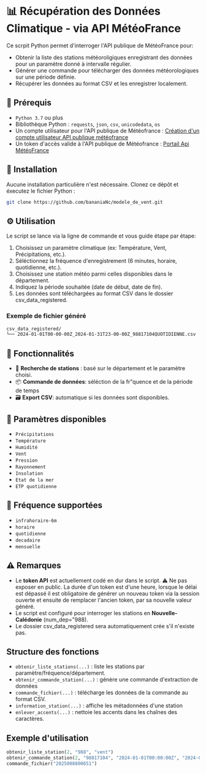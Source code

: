 # 📊 **Récupération des Données Climatique - via API MétéoFrance**

Ce scrpit Python permet d'interroger l'API publique de MétéoFrance pour:

* Obtenir la liste des stations météoroligiques enregistrant des données pour un paramètre donné à intervalle régulier.
* Générer une commande pour télécharger des données météorologiques sur une période définie.
* Récupérer les données au format CSV et les enregistrer localement.

## 🔧 **Prérequis**

* `Python 3.7` ou plus
* Bibliothèque Python : `requests`, `json`, `csv`, `unicodedata`, `os`
* Un compte utilisateur pour l'API publique de Météofrance : [Création d'un compte utilisateur API publique météofrance](https://portail-api.meteofrance.fr/authenticationendpoint/login.do?client_id=q86Efxg3AWJQ2KJQ25EZsJw1cfAa&code_challenge=j9od4ajyCtjSmGsRqSOOlxEW_Ib-Y3kL6d5FZTCI5BY&code_challenge_method=S256&commonAuthCallerPath=%2Foauth2%2Fauthorize&forceAuth=false&passiveAuth=false&redirect_uri=https%3A%2F%2Fportail-api.meteofrance.fr%2Fweb%2Ffr&response_mode=query&response_type=code&scope=openid+profile+apim%3Asubscribe&state=request_0&tenantDomain=carbon.super&sessionDataKey=609dafe8-2c6b-4879-a99e-68b33b7c9594&relyingParty=q86Efxg3AWJQ2KJQ25EZsJw1cfAa&type=oidc&sp=apim_portail&isSaaSApp=true&authenticators=BasicAuthenticator%3ALOCAL)
* Un token d'accès valide à l'API publique de Météofrance : [Portail Api MétéoFrance](https://portail-api.meteofrance.fr/web/fr/)

## 📁 Installation

Aucune installation particulière n'est nécessaire. Clonez ce dépôt et éxecutez le fichier Python :

```bash
git clone https://github.com/bananiaNc/modele_de_vent.git
```

## ⚙️ Utilisation

Le script se lance via la ligne de commande et vous guide étape par étape:

1. Choisissez un paramètre climatique (ex: Température, Vent, Précipitations, etc.).
2. Séléctionnez la fréquence d'enregistrement (6 minutes, horaire, quotidienne, etc.).
3. Choisissez une station météo parmi celles disponibles dans le département.
4. Indiquez la période souhaitée (date de début, date de fin).
5. Les données sont téléchargées au format CSV dans le dossier csv_data_registered.

### Exemple de fichier généré

```bash
csv_data_registered/
└── 2024-01-01T00-00-00Z_2024-01-31T23-00-00Z_98817104QUOTIDIENNE.csv
```

## 🧠 Fonctionnalités

* 🔎 **Recherche de stations** : basé sur le département et le paramètre choisi.
* 📦 **Commande de données**: séléction de la fr"quence et de la période de temps
* 🗃️ **Export CSV**: automatique si les données sont disponibles.

## 📌 Paramètres disponibles

* `Précipitations`
* `Température`
* `Humidité`
* `Vent`
* `Pression`
* `Rayonnement`
* `Insolation`
* `Etat de la mer`
* `ETP quotidienne`

## 📅 Fréquence supportées

* `infrahoraire-6m`
* `horaire`
* `quotidienne`
* `decadaire`
* `mensuelle`

## ⚠️ Remarques

* Le **token API** est actuellement codé en dur dans le script. ⚠️ Ne pas exposer en public. La durée d'un token est d'une heure, lorsque le délai est dépassé il est obligatoire de générer un nouveau token via la session ouverte et ensuite de remplacer l'ancien token, par sa nouvelle valeur généré.
* Le script est configuré pour interroger les stations en **Nouvelle-Calédonie** (num_dep="988).
* Le dossier csv_data_registered sera automatiquement crée s'il n'existe pas.

## Structure des fonctions

* `obtenir_liste_stations(...)` : liste les stations par paramètre/fréquence/département.
* `obtenir_commande_station(...)` : génère une commande d'extraction de données
* `commande_fichier(...)` : télécharge les données de la commande au format CSV.
* `information_station(...)` : affiche les métadonnées d'une station
* `enlever_accents(...)` : nettoie les accents dans les chaînes des caractères.

## Exemple d'utilisation

```python
obtenir_liste_station(2, "988", "vent")
obtenir_commande_station(2, "98817104", "2024-01-01T00:00:00Z", "2024-01-31T23:00:00Z")
commande_fichier("2025008800651")
```
